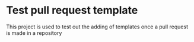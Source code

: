 # Test pull request template

This project is used to test out the adding of templates once a pull request is made in a repository
